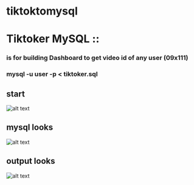 # tiktoktomysql
# Tiktoker MySQL :: 
### is for building Dashboard to get video id of any user (09x111)
### mysql -u user -p < tiktoker.sql
## start
![alt text](https://imgur.com/CAxXazb.png)
## mysql looks
![alt text](https://imgur.com/nCLeABu.png)
## output looks
![alt text](https://imgur.com/FJm9a5i.png)
